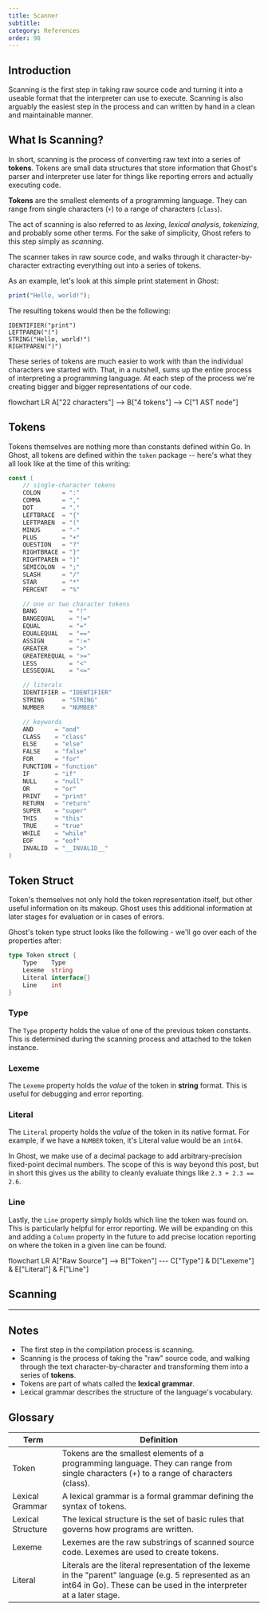 ```yaml
---
title: Scanner
subtitle:
category: References
order: 98
---
```


## Introduction

Scanning is the first step in taking raw source code and turning it into a useable format that the interpreter can use to execute. Scanning is also arguably the easiest step in the process and can written by hand in a clean and maintainable manner.

## What Is Scanning?

In short, scanning is the process of converting raw text into a series of **tokens**. Tokens are small data structures that store information that Ghost's parser and interpreter use later for things like reporting errors and actually executing code.

<callout>**Tokens** are the smallest elements of a programming language. They can range from single characters (`+`) to a range of characters (`class`).</callout>

The act of scanning is also referred to as _lexing_, _lexical analysis_, _tokenizing_, and probably some other terms. For the sake of simplicity, Ghost refers to this step simply as _scanning_.

The scanner takes in raw source code, and walks through it character-by-character extracting everything out into a series of tokens.

As an example, let's look at this simple print statement in Ghost:

```typescript
print("Hello, world!");
```

The resulting tokens would then be the following:

```
IDENTIFIER("print")
LEFTPAREN("(")
STRING("Hello, world!")
RIGHTPAREN(")")
```

These series of tokens are much easier to work with than the individual characters we started with. That, in a nutshell, sums up the entire process of interpreting a programming language. At each step of the process we're creating bigger and bigger representations of our code.

<mermaid>
    flowchart LR
        A["22 characters"] --> B["4 tokens"] --> C["1 AST node"]
</mermaid>

## Tokens

Tokens themselves are nothing more than constants defined within Go. In Ghost, all tokens are defined within the `token` package -- here's what they all look like at the time of this writing:

```go
const (
	// single-character tokens
	COLON      = ":"
	COMMA      = ","
	DOT        = "."
	LEFTBRACE  = "{"
	LEFTPAREN  = "("
	MINUS      = "-"
	PLUS       = "+"
	QUESTION   = "?"
	RIGHTBRACE = "}"
	RIGHTPAREN = ")"
	SEMICOLON  = ";"
	SLASH      = "/"
	STAR       = "*"
	PERCENT    = "%"

	// one or two character tokens
	BANG         = "!"
	BANGEQUAL    = "!="
	EQUAL        = "="
	EQUALEQUAL   = "=="
	ASSIGN       = ":="
	GREATER      = ">"
	GREATEREQUAL = ">="
	LESS         = "<"
	LESSEQUAL    = "<="

	// literals
	IDENTIFIER = "IDENTIFIER"
	STRING     = "STRING"
	NUMBER     = "NUMBER"

	// keywords
	AND      = "and"
	CLASS    = "class"
	ELSE     = "else"
	FALSE    = "false"
	FOR      = "for"
	FUNCTION = "function"
	IF       = "if"
	NULL     = "null"
	OR       = "or"
	PRINT    = "print"
	RETURN   = "return"
	SUPER    = "super"
	THIS     = "this"
	TRUE     = "true"
	WHILE    = "while"
	EOF      = "eof"
	INVALID  = "__INVALID__"
)
```

## Token Struct

Token's themselves not only hold the token representation itself, but other useful information on its makeup. Ghost uses this additional information at later stages for evaluation or in cases of errors.

Ghost's token type struct looks like the following - we'll go over each of the properties after:

```go
type Token struct {
	Type    Type
	Lexeme  string
	Literal interface{}
	Line    int
}
```

### Type

The `Type` property holds the value of one of the previous token constants. This is determined during the scanning process and attached to the token instance.

### Lexeme

The `Lexeme` property holds the _value_ of the token in **string** format. This is useful for debugging and error reporting.

### Literal

The `Literal` property holds the _value_ of the token in its native format. For example, if we have a `NUMBER` token, it's Literal value would be an `int64`.

<callout>In Ghost, we make use of a decimal package to add arbitrary-precision fixed-point decimal numbers. The scope of this is way beyond this post, but in short this gives us the ability to cleanly evaluate things like `2.3 + 2.3 == 2.6`.</callout>

### Line

Lastly, the `Line` property simply holds which line the token was found on. This is particularly helpful for error reporting. We will be expanding on this and adding a `Column` property in the future to add precise location reporting on where the token in a given line can be found.

<mermaid>
    flowchart LR
	    A["Raw Source"] --> B["Token"] --- C["Type"] & D["Lexeme"] & E["Literal"] & F["Line"]
</mermaid>

## Scanning

---

## Notes

- The first step in the compilation process is scanning.
- Scanning is the process of taking the "raw" source code, and walking through the text character-by-character and transforming them into a series of **tokens**.
- Tokens are part of whats called the **lexical grammar**.
- Lexical grammar describes the structure of the language's vocabulary.

## Glossary

| Term              | Definition                                                                                                                                                                    |
| ----------------- | ----------------------------------------------------------------------------------------------------------------------------------------------------------------------------- |
| Token             | Tokens are the smallest elements of a programming language. They can range from single characters (+) to a range of characters (class).                                       |
| Lexical Grammar   | A lexical grammar is a formal grammar defining the syntax of tokens.                                                                                                          |
| Lexical Structure | The lexical structure is the set of basic rules that governs how programs are written.                                                                                        |
| Lexeme            | Lexemes are the raw substrings of scanned source code. Lexemes are used to create tokens.                                                                                     |
| Literal           | Literals are the literal representation of the lexeme in the "parent" language (e.g. 5 represented as an int64 in Go). These can be used in the interpreter at a later stage. |
